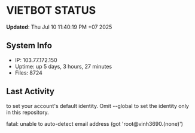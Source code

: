 # VIETBOT STATUS
**Updated**: Thu Jul 10 11:40:19 PM +07 2025

## System Info
- IP: 103.77.172.150
- Uptime: up 5 days, 3 hours, 27 minutes
- Files: 8724

## Last Activity

to set your account's default identity.
Omit --global to set the identity only in this repository.

fatal: unable to auto-detect email address (got 'root@vinh3690.(none)')
